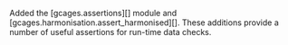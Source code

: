 Added the [gcages.assertions][] module and [gcages.harmonisation.assert_harmonised][]. These additions provide a number of useful assertions for run-time data checks.
